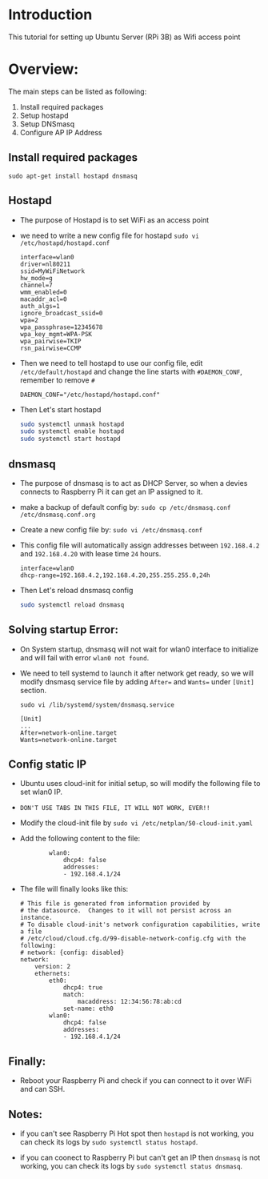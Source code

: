 # Introduction

This tutorial for setting up Ubuntu Server (RPi 3B) as Wifi access point 

# Overview:
The main steps can be listed as following:
1. Install required packages
1. Setup hostapd
1. Setup DNSmasq
1. Configure AP IP Address

## Install required packages
`sudo apt-get install hostapd dnsmasq`

## Hostapd
- The purpose of Hostapd is to set WiFi as an access point
- we need to write a new config file for hostapd
`sudo vi /etc/hostapd/hostapd.conf`

    ```
    interface=wlan0
    driver=nl80211
    ssid=MyWiFiNetwork
    hw_mode=g
    channel=7
    wmm_enabled=0
    macaddr_acl=0
    auth_algs=1
    ignore_broadcast_ssid=0
    wpa=2
    wpa_passphrase=12345678
    wpa_key_mgmt=WPA-PSK
    wpa_pairwise=TKIP
    rsn_pairwise=CCMP

    ```

- Then we need to tell hostapd to use our config file, edit `/etc/default/hostapd` and change the line starts with `#DAEMON_CONF`, remember to remove `#`

    ```
    DAEMON_CONF="/etc/hostapd/hostapd.conf"
    ```
- Then Let's start hostapd
    ```bash
    sudo systemctl unmask hostapd
    sudo systemctl enable hostapd
    sudo systemctl start hostapd
    ```

## dnsmasq
- The purpose of dnsmasq is to act as DHCP Server, so when a devies connects to Raspberry Pi it can get an IP assigned to it.

- make a backup of default config by:
`sudo cp /etc/dnsmasq.conf /etc/dnsmasq.conf.org`

- Create a new config file by:
`sudo vi /etc/dnsmasq.conf`

- This config file will automatically assign addresses between `192.168.4.2` and `192.168.4.20` with lease time `24` hours.

    ```
    interface=wlan0
    dhcp-range=192.168.4.2,192.168.4.20,255.255.255.0,24h

    ```
- Then Let's reload dnsmasq config
    ```bash
    sudo systemctl reload dnsmasq
    ```

## Solving startup Error:
- On System startup, dnsmasq will not wait for wlan0 interface to initialize and will fail with error `wlan0 not found`.

- We need to tell systemd to launch it after network get ready, so we will modify dnsmasq service file by adding `After=` and `Wants=` under `[Unit]` section.

    `sudo vi /lib/systemd/system/dnsmasq.service`

    ```
    [Unit]
    ...
    After=network-online.target
    Wants=network-online.target
    
    ```

## Config static IP
- Ubuntu uses cloud-init for initial setup, so will modify the following file to set wlan0 IP.
- `DON'T USE TABS IN THIS FILE, IT WILL NOT WORK, EVER!!`
- Modify the cloud-init file by `sudo vi /etc/netplan/50-cloud-init.yaml`
- Add the following content to the file:
    ```
            wlan0:
                dhcp4: false
                addresses:
                - 192.168.4.1/24
    ```
    
- The file will finally looks like this:
    ```
    # This file is generated from information provided by
    # the datasource.  Changes to it will not persist across an instance.
    # To disable cloud-init's network configuration capabilities, write a file
    # /etc/cloud/cloud.cfg.d/99-disable-network-config.cfg with the following:
    # network: {config: disabled}
    network:
        version: 2
        ethernets:
            eth0:
                dhcp4: true
                match:
                    macaddress: 12:34:56:78:ab:cd
                set-name: eth0
            wlan0:
                dhcp4: false
                addresses:
                - 192.168.4.1/24

    ```
## Finally:
- Reboot your Raspberry Pi and check if you can connect to it over WiFi and can SSH.

## Notes:
- if you can't see Raspberry Pi Hot spot then `hostapd` is not working, you can check its logs by `sudo systemctl status hostapd`.

- if you can coonect to Raspberry Pi but can't get an IP then `dnsmasq` is not working, you can check its logs by `sudo systemctl status dnsmasq`.
